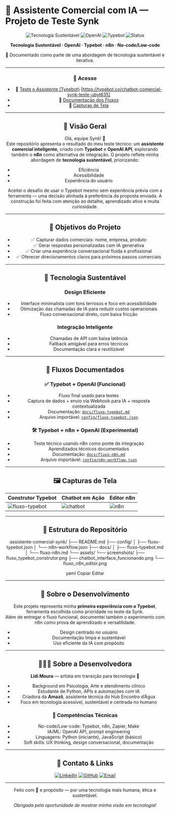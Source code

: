 # 🤖 Assistente Comercial com IA — Projeto de Teste Synk

<div align="center">

![Tecnologia Sustentável](https://img.shields.io/badge/Tech-Sustentável-8B5A3C?style=for-the-badge&logo=leaf&logoColor=white)
![OpenAI](https://img.shields.io/badge/OpenAI-API-412991?style=for-the-badge&logo=openai&logoColor=white)
![Typebot](https://img.shields.io/badge/Typebot-Integration-5D4037?style=for-the-badge&logo=robot&logoColor=white)
![Status](https://img.shields.io/badge/Status-Funcional-success?style=for-the-badge)


 **Tecnologia Sustentável · OpenAI · Typebot · n8n · No-code/Low-code**

 🌿 Documentado como parte de uma abordagem de tecnologia sustentável e iterativa.

---

### 🚀 Acesse
- 🎯 [Teste o Assistente (Typebot)](#) [https://typebot.co/chatbot-comercial-synk-teste-ubyt635]
- 📖 [Documentação dos Fluxos](docs/)
- 📸 [Capturas de Tela](assets/screenshots/)

---

## 👋 Visão Geral

Olá, equipe Synk! 🌟  
Este repositório apresenta o resultado do meu teste técnico: um **assistente comercial inteligente**, criado com **Typebot** e **OpenAI API**, explorando também o **n8n** como alternativa de integração. O projeto reflete minha abordagem de **tecnologia sustentável**, priorizando:

- Eficiência
- Acessibilidade
- Experiência do usuário

Aceitei o desafio de usar o Typebot mesmo sem experiência prévia com a ferramenta — uma decisão alinhada à preferência da proposta enviada. A construção foi feita com atenção ao detalhe, aprendizado ativo e muita curiosidade.

---

## 🎯 Objetivos do Projeto

- ✅ Capturar dados comerciais: nome, empresa, produto
- ✅ Gerar respostas personalizadas com IA generativa
- ✅ Criar uma experiência conversacional fluida e profissional
- ✅ Oferecer direcionamentos claros para próximos passos comerciais

---

## 🌱 Tecnologia Sustentável

### Design Eficiente
- Interface minimalista com tons terrosos e foco em acessibilidade
- Otimização das chamadas de IA para reduzir custos operacionais
- Fluxo conversacional direto, com baixa fricção

### Integração Inteligente
- Chamadas de API com baixa latência
- Fallback amigável para erros técnicos
- Documentação clara e reutilizável

---

## 🧪 Fluxos Documentados

### ✅ Typebot + OpenAI (Funcional)
- Fluxo final usado para testes
- Captura de dados + envio via Webhook para IA + resposta contextualizada
- Documentação: [`docs/fluxo-typebot.md`](docs/fluxo-typebot.md)
- Arquivo importável: [`config/fluxo-typebot.json`](config/fluxo-typebot.json)

### 🛠️ Typebot + n8n + OpenAI (Experimental)
- Teste técnico usando n8n como ponte de integração
- Aprendizados técnicos documentados
- Documentação: [`docs/fluxo-n8n.md`](docs/fluxo-n8n.md)
- Arquivo importável: [`config/n8n-workflow.json`](config/n8n-workflow.json)

---

## 🖼️ Capturas de Tela

| Construtor Typebot | Chatbot em Ação | Editor n8n |
|--------------------|------------------|------------|
| ![fluxo-typebot](assets/screenshots/fluxo_typebot_construtor.png) | ![chatbot](assets/screenshots/chatbot_interface_funcionando.png) | ![n8n](assets/screenshots/fluxo_n8n_editor.png) |

---

## 📂 Estrutura do Repositório

assistente-comercial-synk/
├── README.md
├── config/
│ ├── fluxo-typebot.json
│ └── n8n-workflow.json
├── docs/
│ ├── fluxo-typebot.md
│ └── fluxo-n8n.md
└── assets/
└── screenshots/
├── fluxo_typebot_construtor.png
├── chatbot_interface_funcionando.png
└── fluxo_n8n_editor.png

yaml
Copiar
Editar

---

## 🧠 Sobre o Desenvolvimento

Este projeto representa minha **primeira experiência com o Typebot**, ferramenta escolhida como prioridade no teste da Synk.  
Além de entregar o fluxo funcional, documentei também o experimento com n8n como prova de aprendizado e versatilidade.

- Design centrado no usuário
- Documentação limpa e sustentável
- Uso eficiente da IA com propósito

---

## 👩🏽‍💻 Sobre a Desenvolvedora

**Lídi Moura** — artista em transição para tecnologia 🌱

- Background em Psicologia, Arte e atendimento clínico
- Estudante de Python, APIs e automações com IA
- Criadora da **Amazô**, assistente técnica do Hub Encontro d’Água
- Foco em tecnologia acessível, sustentável e centrada no humano

### 💼 Competências Técnicas
- No-code/Low-code: Typebot, n8n, Zapier, Make
- IA/ML: OpenAI API, prompt engineering
- Linguagens: Python (iniciante), JavaScript (básico)
- Soft skills: UX thinking, design conversacional, documentação

---

## 🤝 Contato & Links

[![LinkedIn](https://img.shields.io/badge/-LinkedIn-0e76a8?style=for-the-badge&logo=linkedin&logoColor=white)](https://www.linkedin.com/in/lidimoura/)
[![GitHub](https://img.shields.io/badge/-GitHub-000?style=for-the-badge&logo=github&logoColor=white)](https://github.com/arara-coder)
[![Email](https://img.shields.io/badge/-lidimfc@gmail.com-D14836?style=for-the-badge&logo=gmail&logoColor=white)](mailto:lidimfc@gmail.com)

---

Feito com 💚 e propósito — por uma tecnologia mais humana, ética e sustentável.

*Obrigada pela oportunidade de mostrar minha visão em tecnologia!*

</div>
